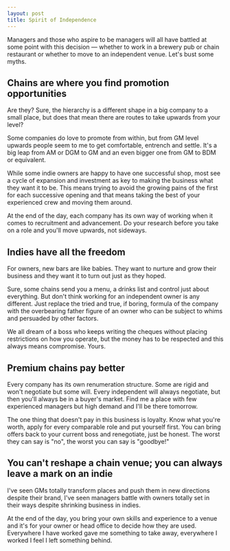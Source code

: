 ```yaml
---
layout: post
title: Spirit of Independence
---
```


Managers and those who aspire to be managers will all have battled at some point with this decision — whether to work in a brewery pub or chain restaurant or whether to move to an independent venue. Let's bust some myths.

## Chains are where you find promotion opportunities

Are they? Sure, the hierarchy is a different shape in a big company to a small place, but does that mean there are routes to take upwards from your level?

Some companies do love to promote from within, but from GM level upwards people seem to me to get comfortable, entrench and settle. It's a big leap from AM or DGM to GM and an even bigger one from GM to BDM or equivalent.

While some indie owners are happy to have one successful shop, most see a cycle of expansion and investment as key to making the business what they want it to be. This means trying to avoid the growing pains of the first for each successive opening and that means taking the best of your experienced crew and moving them around.

At the end of the day, each company has its own way of working when it comes to recruitment and advancement. Do your research before you take on a role and you'll move upwards, not sideways.

## Indies have all the freedom

For owners, new bars are like babies. They want to nurture and grow their business and they want it to turn out just as they hoped.

Sure, some chains send you a menu, a drinks list and control just about everything. But don't think working for an independent owner is any different. Just replace the tried and true, if boring, formula of the company with the overbearing father figure of an owner who can be subject to whims and persuaded by other factors.

We all dream of a boss who keeps writing the cheques without placing restrictions on how you operate, but the money has to be respected and this always means compromise. Yours.

## Premium chains pay better

Every company has its own renumeration structure. Some are rigid and won't negotiate but some will. Every independent will always negotiate, but then you'll always be in a buyer's market. Find me a place with few experienced managers but high demand and I'll be there tomorrow.

The one thing that doesn't pay in this business is loyalty. Know what you're worth, apply for every comparable role and put yourself first. You can bring offers back to your current boss and renegotiate, just be honest. The worst they can say is "no", the worst you can say is "goodbye!"

## You can't reshape a chain venue; you can always leave a mark on an indie

I've seen GMs totally transform places and push them in new directions despite their brand, I've seen managers battle with owners totally set in their ways despite shrinking business in indies.

At the end of the day, you bring your own skills and experience to a venue and it's for your owner or head office to decide how they are used. Everywhere I have worked gave me something to take away, everywhere I worked I feel I left something behind.
